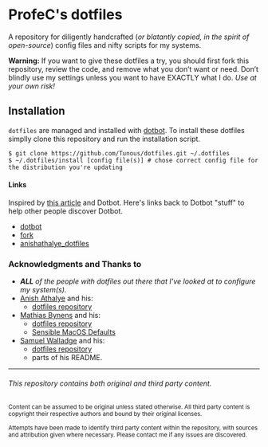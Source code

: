 # ProfeC's dotfiles

A repository for diligently handcrafted (_or blatantly copied, in the spirit of open-source_) config files and nifty scripts for my systems.

**Warning:** If you want to give these dotfiles a try, you should first fork this repository, review the code, and remove what you don’t want or need. Don’t blindly use my settings unless you want to have EXACTLY what I do. _Use at your own risk!_

## Installation

```dotfiles``` are managed and installed with [dotbot](https://github.com/anishathalye/dotbot). To install these dotfiles simplly clone this repository and run the installation script.

```shell
$ git clone https://github.com/Tunous/dotfiles.git ~/.dotfiles
$ ~/.dotfiles/install [config file(s)] # chose correct config file for the distribution you're updating
```

#### Links

Inspired by [this article](http://www.anishathalye.com/2014/08/03/managing-your-dotfiles/) and Dotbot. Here's links back to
Dotbot "stuff" to help other people discover Dotbot.

* [dotbot](https://github.com/anishathalye/dotbot)
* [fork](https://github.com/anishathalye/dotfiles_template/fork)
* [anishathalye_dotfiles](https://github.com/anishathalye/dotfiles)

### Acknowledgments and Thanks to

* _**ALL** of the people with dotfiles out there that I've looked at to configure my system(s)._
* [Anish Athalye](https://github.com/anishathalye) and his:
  *  [dotfiles repository](https://github.com/anishathalye/dotfiles)
* [Mathias Bynens](https://github.com/mathiasbynens) and his:
  * [dotfiles repository](https://github.com/mathiasbynens/dotfiles)
  * [Sensible MacOS Defaults](https://github.com/mathiasbynens/dotfiles#sensible-macos-defaults)
* [Samuel Walladge](https://github.com/swalladge) and his:
  *  [dotfiles repository](https://github.com/swalladge/dotfiles) 
  *  parts of his README. 

----

###### This repository contains both original and third party content.

<sub>Content can be assumed to be original unless stated otherwise. All third party content is copyright their respective authors and bound by their original licenses.</sub>

<sub>Attempts have been made to identify third party content within the repository, with sources and attribution given
where necessary. Please contact me if any issues are discovered.</sub>
